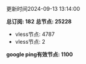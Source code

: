 更新时间2024-09-13 13:14:00

**总订阅: 182**
**总节点: 25228**
- vless节点: 4787
- vless节点: 2

**google ping有效节点: 1100**
